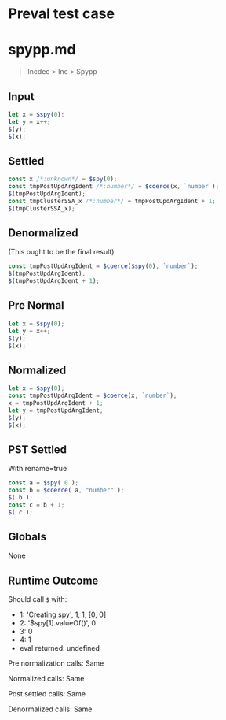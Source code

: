 # Preval test case

# spypp.md

> Incdec > Inc > Spypp
>
>

## Input

`````js filename=intro
let x = $spy(0);
let y = x++;
$(y);
$(x);
`````

## Settled


`````js filename=intro
const x /*:unknown*/ = $spy(0);
const tmpPostUpdArgIdent /*:number*/ = $coerce(x, `number`);
$(tmpPostUpdArgIdent);
const tmpClusterSSA_x /*:number*/ = tmpPostUpdArgIdent + 1;
$(tmpClusterSSA_x);
`````

## Denormalized
(This ought to be the final result)

`````js filename=intro
const tmpPostUpdArgIdent = $coerce($spy(0), `number`);
$(tmpPostUpdArgIdent);
$(tmpPostUpdArgIdent + 1);
`````

## Pre Normal


`````js filename=intro
let x = $spy(0);
let y = x++;
$(y);
$(x);
`````

## Normalized


`````js filename=intro
let x = $spy(0);
const tmpPostUpdArgIdent = $coerce(x, `number`);
x = tmpPostUpdArgIdent + 1;
let y = tmpPostUpdArgIdent;
$(y);
$(x);
`````

## PST Settled
With rename=true

`````js filename=intro
const a = $spy( 0 );
const b = $coerce( a, "number" );
$( b );
const c = b + 1;
$( c );
`````

## Globals

None

## Runtime Outcome

Should call `$` with:
 - 1: 'Creating spy', 1, 1, [0, 0]
 - 2: '$spy[1].valueOf()', 0
 - 3: 0
 - 4: 1
 - eval returned: undefined

Pre normalization calls: Same

Normalized calls: Same

Post settled calls: Same

Denormalized calls: Same
